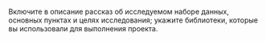 Включите в описание рассказ об исследуемом наборе данных, основных пунктах и целях исследования; укажите библиотеки, которые вы использовали для выполнения проекта.